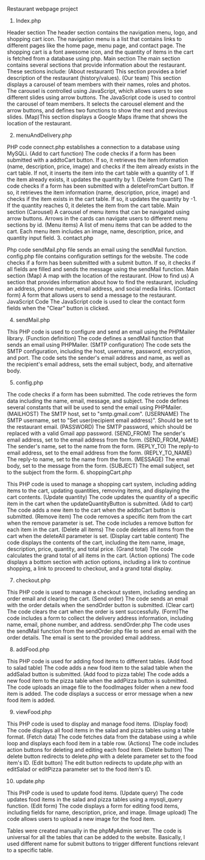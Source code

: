 Restaurant webpage project

1.	Index.php

Header section
The header section contains the navigation menu, logo, and shopping cart icon. The navigation menu is a list that contains links to different pages like the home page, menu page, and contact page. The shopping cart is a font awesome icon, and the quantity of items in the cart is fetched from a database using php.
Main section
The main section contains several sections that provide information about the restaurant. These sections include:
(About restaurant) This section provides a brief description of the restaurant (history/values).
(Our team) This section displays a carousel of team members with their names, roles and photos. The carousel is controlled using JavaScript, which allows users to see different slides using arrow buttons.
The JavaScript code is used to control the carousel of team members. It selects the carousel element and the arrow buttons, and defines two functions to show the next and previous slides.
(Map)This section displays a Google Maps iframe that shows the location of the restaurant.

2.	menuAndDelivery.php

PHP code
connect.php establishes a connection to a database using MySQLi.
(Add to cart function) The code checks if a form has been submitted with a addtoCart button. If so, it retrieves the item information (name, description, price, image) and checks if the item already exists in the cart table. If not, it inserts the item into the cart table with a quantity of 1. If the item already exists, it updates the quantity by 1.
(Delete from Cart) The code checks if a form has been submitted with a deleteFromCart button. If so, it retrieves the item information (name, description, price, image) and checks if the item exists in the cart table. If so, it updates the quantity by -1. If the quantity reaches 0, it deletes the item from the cart table.
Main section
(Carousel) A carousel of menu items that can be navigated using arrow buttons. Arrows in the cards can navigate users to different menu sections by id.
(Menu items) A list of menu items that can be added to the cart. Each menu item includes an image, name, description, price, and quantity input field.
3.	contact.php

Php code
sendMail.php file sends an email using the sendMail function.
config.php file contains configuration settings for the website.
The code checks if a form has been submitted with a submit button. If so, it checks if all fields are filled and sends the message using the sendMail function.
Main section
(Map) A map with the location of the restaurant.
(How to find us) A section that provides information about how to find the restaurant, including an address, phone number, email address, and social media links.
(Contact form) A form that allows users to send a message to the restaurant.
JavaScript Code
The JavaScript code is used to clear the contact form fields when the "Clear" button is clicked.

4.	sendMail.php

This PHP code is used to configure and send an email using the PHPMailer library.
(Function definition) The code defines a sendMail function that sends an email using PHPMailer.
(SMTP configuration) The code sets the SMTP configuration, including the host, username, password, encryption, and port.
The code sets the sender's email address and name, as well as the recipient's email address, sets the email subject, body, and alternative body.

5.	config.php

The code checks if a form has been submitted.
The code retrieves the form data including the name, email, message, and subject.
The code defines several constants that will be used to send the email using PHPMailer.
(MAILHOST) The SMTP host, set to "smtp.gmail.com".
(USERNAME) The SMTP username, set to "Set user(recipient email address)". Should be set to the restaurant email.
(PASSWORD) The SMTP password, which should be replaced with a valid Gmail app password.
(SEND_FROM) The sender's email address, set to the email address from the form.
(SEND_FROM_NAME) The sender's name, set to the name from the form.
(REPLY_TO) The reply-to email address, set to the email address from the form.
(REPLY_TO_NAME) The reply-to name, set to the name from the form.
(MESSAGE) The email body, set to the message from the form.
(SUBJECT) The email subject, set to the subject from the form.
6.	shoppingCart.php

This PHP code is used to manage a shopping cart system, including adding items to the cart, updating quantities, removing items, and displaying the cart contents.
(Update quantity) The code updates the quantity of a specific item in the cart when the updateQuantityButton is submitted.
(Add to cart) The code adds a new item to the cart when the addtoCart button is submitted.
(Remove item) The code removes a specific item from the cart when the remove parameter is set. The code includes a remove button for each item in the cart.
(Delete all items) The code deletes all items from the cart when the deleteAll parameter is set.
(Display cart table content) The code displays the contents of the cart, including the item name, image, description, price, quantity, and total price.
(Grand total) The code calculates the grand total of all items in the cart.
(Action options) The code displays a bottom section with action options, including a link to continue shopping, a link to proceed to checkout, and a grand total display.

7.	checkout.php

This PHP code is used to manage a checkout system, including sending an order email and clearing the cart.
(Send order) The code sends an email with the order details when the sendOrder button is submitted.
(Clear cart) The code clears the cart when the order is sent successfully.
(Form)The code includes a form to collect the delivery address information, including name, email, phone number, and address.
sendOrder.php
The code uses the sendMail function from the sendOrder.php file to send an email with the order details. The email is sent to the provided email address.

8.	addFood.php

This PHP code is used for adding food items to different tables. 
(Add food to salad table) The code adds a new food item to the salad table when the addSalad button is submitted.
(Add food to pizza table) The code adds a new food item to the pizza table when the addPizza button is submitted.
The code uploads an image file to the foodImages folder when a new food item is added.
The code displays a success or error message when a new food item is added.

9.	viewFood.php

This PHP code is used to display and manage food items.
(Display food) The code displays all food items in the salad and pizza tables using a table format.
(Fetch data) The code fetches data from the database using a while loop and displays each food item in a table row.
(Actions) The code includes action buttons for deleting and editing each food item.
(Delete button) The delete button redirects to delete.php with a delete parameter set to the food item's ID.
(Edit button) The edit button redirects to update.php with an editSalad or editPizza parameter set to the food item's ID.

10.	update.php

This PHP code is used to update food items.
(Update query) The code updates food items in the salad and pizza tables using a mysqli_query function.
(Edit form) The code displays a form for editing food items, including fields for name, description, price, and image.
(Image upload) The code allows users to upload a new image for the food item.


Tables were created manually in the phpMyAdmin server. The code is universal for all the tables that can be added to the website. Basically, I used different name for submit buttons to trigger different functions relevant to a specific table.

